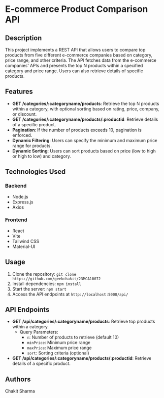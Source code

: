 # E-commerce Product Comparison API

## Description

This project implements a REST API that allows users to compare top products from five different e-commerce companies based on category, price range, and other criteria. The API fetches data from the e-commerce companies' APIs and presents the top N products within a specified category and price range. Users can also retrieve details of specific products.

## Features

- **GET /categories/:categoryname/products**: Retrieve the top N products within a category, with optional sorting based on rating, price, company, or discount.
- **GET /categories/:categoryname/products/:productid**: Retrieve details of a specific product.
- **Pagination**: If the number of products exceeds 10, pagination is enforced.
- **Dynamic Filtering**: Users can specify the minimum and maximum price range for products.
- **Dynamic Sorting**: Users can sort products based on price (low to high or high to low) and category.

## Technologies Used

### Backend
- Node.js
- Express.js
- Axios

### Frontend
- React
- Vite
- Tailwind CSS
- Material-UI

## Usage

1. Clone the repository: `git clone https://github.com/geekchakit/23MCA10072`
2. Install dependencies: `npm install`
3. Start the server: `npm start`
4. Access the API endpoints at `http://localhost:5000/api/`

## API Endpoints

- **GET /api/categories/:categoryname/products**: Retrieve top products within a category.
  - Query Parameters:
    - `n`: Number of products to retrieve (default 10)
    - `minPrice`: Minimum price range
    - `maxPrice`: Maximum price range
    - `sort`: Sorting criteria (optional)
- **GET /api/categories/:categoryname/products/:productid**: Retrieve details of a specific product.

## Authors
Chakit Sharma
